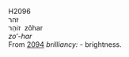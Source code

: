 <body>
  <p>H2096<br>  זהר  <br> זוֹהַר  ‎  zôhar  <br><i>zo‘-har </i><br>From <a href="h2094.htm">2094</a>  <i>brilliancy: - </i>brightness.<br></p>
 </body>